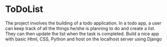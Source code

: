 # ToDoList
The project involves the building of a todo application. In a todo app, a user
can keep track of all the things he/she is planning to do and create a list. They
can then update the list when the task is completed. Build a nice app with
basic Html, CSS, Python and host on the localhost server using
Django
